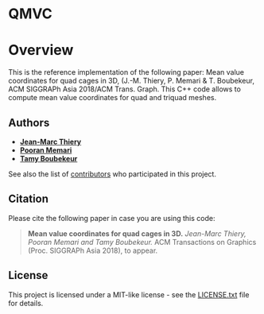 # QMVC

# Overview
This is the reference implementation of the following paper: Mean value coordinates for quad cages in 3D,  (J.-M. Thiery, P. Memari &amp; T. Boubekeur, ACM SIGGRAPh Asia 2018/ACM Trans. Graph.
This C++ code allows to compute mean value coordinates for quad and triquad meshes. 

## Authors

* [**Jean-Marc Thiery**](https://www.telecom-paristech.fr/~thiery/) 
* [**Pooran Memari**](https://www.lix.polytechnique.edu/~memari/) 
* [**Tamy Boubekeur**](https://www.telecom-paristech.fr/~boubek)

See also the list of [contributors](https://github.com/superboubek/QMVC/contributors) who participated in this project.

## Citation

Please cite the following paper in case you are using this code:
>**Mean value coordinates for quad cages in 3D.** *Jean-Marc Thiery, Pooran Memari and Tamy Boubekeur.* ACM Transactions on Graphics (Proc. SIGGRAPh Asia 2018), to appear.

## License

This project is licensed under a MIT-like license - see the [LICENSE.txt](LICENSE.txt) file for details.
